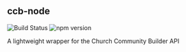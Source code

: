 ccb-node
---

![Build Status](https://travis-ci.org/haxiom/ccb-node.svg?branch=master) ![npm version](https://badge.fury.io/js/ccb.svg)

A lightweight wrapper for the Church Community Builder API

